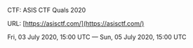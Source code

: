 CTF: ASIS CTF Quals 2020

URL: [https://asisctf.com/](https://asisctf.com/)

Fri, 03 July 2020, 15:00 UTC — Sun, 05 July 2020, 15:00 UTC
